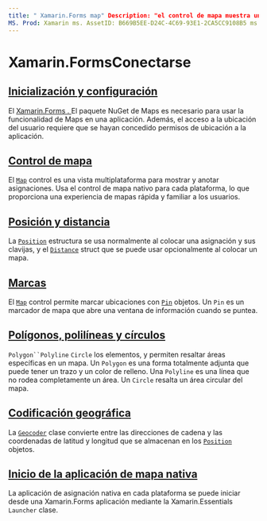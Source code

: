 ```yaml
---
title: " Xamarin.Forms map" Description: "el control de mapa muestra un mapa y requiere Xamarin.Forms . Asigna el paquete NuGet ".
MS. Prod: Xamarin ms. AssetID: B669B5EE-D24C-4C69-93E1-2CA5CC9108B5 ms. Technology: Xamarin-Forms Author: davidbritch ms. Author: dabritch ms. Date: 10/29/2019 no-LOC: [ Xamarin.Forms , Xamarin.Essentials ]
---
```


# <a name="xamarinforms-map"></a>Xamarin.FormsConectarse

## <a name="initialization-and-configuration"></a>[Inicialización y configuración](setup.md)

El [ Xamarin.Forms . ](https://www.nuget.org/packages/Xamarin.Forms.Maps/)El paquete NuGet de Maps es necesario para usar la funcionalidad de Maps en una aplicación. Además, el acceso a la ubicación del usuario requiere que se hayan concedido permisos de ubicación a la aplicación.

## <a name="map-control"></a>[Control de mapa](map.md)

El [`Map`](xref:Xamarin.Forms.Maps.Map) control es una vista multiplataforma para mostrar y anotar asignaciones. Usa el control de mapa nativo para cada plataforma, lo que proporciona una experiencia de mapas rápida y familiar a los usuarios.

## <a name="position-and-distance"></a>[Posición y distancia](position-distance.md)

La [`Position`](xref:Xamarin.Forms.Maps.Position) estructura se usa normalmente al colocar una asignación y sus clavijas, y el [`Distance`](xref:Xamarin.Forms.Maps.Distance) struct que se puede usar opcionalmente al colocar un mapa.

## <a name="pins"></a>[Marcas](pins.md)

El [`Map`](xref:Xamarin.Forms.Maps.Map) control permite marcar ubicaciones con [`Pin`](xref:Xamarin.Forms.Maps.Pin) objetos. Un `Pin` es un marcador de mapa que abre una ventana de información cuando se puntea.

## <a name="polygons-polylines-and-circles"></a>[Polígonos, polilíneas y círculos](polygons.md)

`Polygon``Polyline` `Circle` los elementos, y permiten resaltar áreas específicas en un mapa. Un `Polygon` es una forma totalmente adjunta que puede tener un trazo y un color de relleno. Una `Polyline` es una línea que no rodea completamente un área. Un `Circle` resalta un área circular del mapa.

## <a name="geocoding"></a>[Codificación geográfica](geocoder.md)

La [`Geocoder`](xref:Xamarin.Forms.Maps.Geocoder) clase convierte entre las direcciones de cadena y las coordenadas de latitud y longitud que se almacenan en los [`Position`](xref:Xamarin.Forms.Maps.Position) objetos.

## <a name="launch-the-native-map-app"></a>[Inicio de la aplicación de mapa nativa](native-map-app.md)

La aplicación de asignación nativa en cada plataforma se puede iniciar desde una Xamarin.Forms aplicación mediante la Xamarin.Essentials `Launcher` clase.
